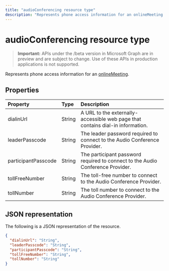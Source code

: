 ---title: "audioConferencing resource type"description: "Represents phone access information for an onlineMeeting."---# audioConferencing resource type

> **Important:** APIs under the /beta version in Microsoft Graph are in preview and are subject to change. Use of these APIs in production applications is not supported.

Represents phone access information for an [onlineMeeting](onlinemeeting.md).

## Properties

| Property            | Type    | Description                                                                    |
|:--------------------|:--------|:-------------------------------------------------------------------------------|
| dialinUrl           | String  | A URL to the externally-accessible web page that contains dial-in information. |
| leaderPasscode      | String  | The leader password required to connect to the Audio Conference Provider.      |
| participantPasscode | String  | The participant password required to connect to the Audio Conference Provider. |
| tollFreeNumber      | String  | The toll-free number to connect to the Audio Conference Provider.              |
| tollNumber          | String  | The toll number to connect to the Audio Conference Provider.                   |

## JSON representation

The following is a JSON representation of the resource.

<!-- {
  "blockType": "resource",
  "optionalProperties": [

  ],
  "@odata.type": "microsoft.graph.audioConferencing"
}-->
```json
{
  "dialinUrl": "String",
  "leaderPasscode": "String",
  "participantPasscode": "String",
  "tollFreeNumber": "String",
  "tollNumber": "String"
}
```

<!-- uuid: 8fcb5dbc-d5aa-4681-8e31-b001d5168d79
2015-10-25 14:57:30 UTC -->
<!-- {
  "type": "#page.annotation",
  "description": "audioConferencing resource",
  "keywords": "",
  "section": "documentation",
  "tocPath": ""
}-->
